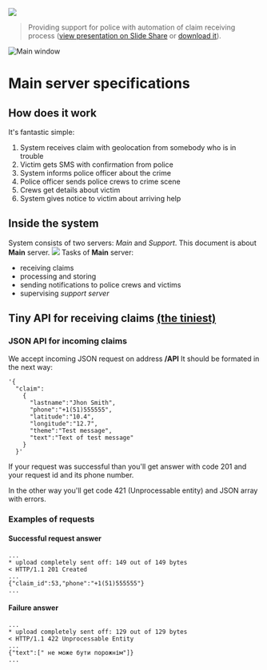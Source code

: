 ![](https://s31.postimg.org/ea4bt36u3/rsz_screenshot_from_2016_07_06_14_55_41.png)
> Providing support for police with automation of claim receiving process ([view presentation on Slide Share](http://www.slideshare.net/RomanKaporin/police-assistance-system-ukrainian-localization) or [download it](https://drive.google.com/file/d/0B8433SXZV3xVODFfMjRUM2NfaHc/view?usp=sharing)).

![Main window](https://s32.postimg.org/gs0svhwj9/rsz_screenshot_from_2016_07_06_14_24_11.png)
# Main server specifications
## How does it work
It's fantastic simple:
  1.  System receives claim with geolocation from somebody who is in trouble
  2.  Victim gets SMS with confirmation from police
  3.  System informs police officer about the crime
  4.  Police officer sends police crews to crime scene
  5.  Crews get details about victim
  6.  System gives notice to victim about arriving help

## Inside the system
System consists of two servers: _Main_ and _Support_. This document is about __Main__ server.
![](https://s32.postimg.org/3uzmheg1h/Snapseed.jpg)
Tasks of __Main__ server:
 - receiving claims
 - processing and storing
 - sending notifications to police crews and victims
 - supervising _support server_

## Tiny API for receiving claims [(the tiniest)](http://s17.postimg.org/riqhk05gv/97107058_410721552.jpg)
### JSON API for incoming claims
We accept incoming JSON request on address __/API__
It should be formated in the next way:

    '{
      "claim":
        {
          "lastname":"Jhon Smith",
          "phone":"+1(51)555555",
          "latitude":"10.4",
          "longitude":"12.7",
          "theme":"Test message",
          "text":"Text of test message"
        }
      }'


If your request was successful than you'll get answer with code 201
and your request id and its phone number.

In the other way you'll get code 421 (Unprocessable entity) and JSON array with
errors.

### Examples of requests
#### Successful request answer
    ...
    * upload completely sent off: 149 out of 149 bytes
    < HTTP/1.1 201 Created
    ...
    {"claim_id":53,"phone":"+1(51)555555"}
    ...

#### Failure answer
    ...
    * upload completely sent off: 129 out of 129 bytes
    < HTTP/1.1 422 Unprocessable Entity
    ...
    {"text":[" не може бути порожнім"]}
    ...
